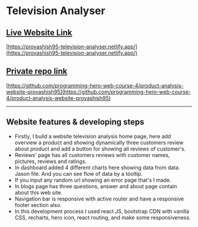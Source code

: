 # Television Analyser

## [Live Website Link](https://provashish95-television-analyser.netlify.app/)
[https://provashish95-television-analyser.netlify.app/](https://provashish95-television-analyser.netlify.app/)

## [Private repo link](https://github.com/programming-hero-web-course-4/product-analysis-website-provashish95)
[https://github.com/programming-hero-web-course-4/product-analysis-website-provashish95](https://github.com/programming-hero-web-course-4/product-analysis-website-provashish95)

--------------

## Website features & developing steps

* Firstly, I build a website television analysis home page, here add overview a product and showing dynamically three customers review about product and add a button for showing all reviews of customer's.
* Reviews' page has all customers reviews with customer names, pictures, reviews and ratings.
* In dashboard added 4 different charts here showing data from data. Jason file. And you can see flow of data by a tooltip.
* If you input any random url showing an error page that's I made.
* In blogs page has three questions, answer and about page contain about this web site.
* Navigation bar is responsive with active router and have a responsive footer section also.
* In this development process I used react JS, bootstrap CDN with vanilla CSS, recharts, hero icon, react routing, and make some responsiveness.

